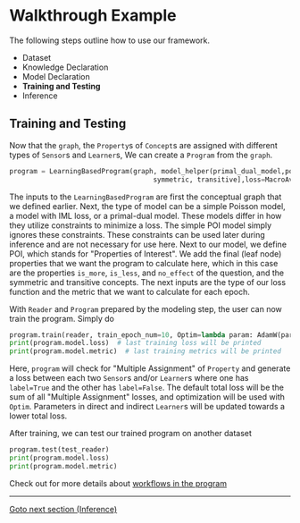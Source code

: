 # Walkthrough Example

The following steps outline how to use our framework.

- Dataset
- Knowledge Declaration
- Model Declaration
- **Training and Testing**
- Inference


## Training and Testing

Now that the `graph`, the `Property`s of `Concept`s are assigned with different types of `Sensor`s and `Learner`s, We can create a `Program` from the `graph`.

```python
program = LearningBasedProgram(graph, model_helper(primal_dual_model,poi=[question[is_less], question[is_more], question[no_effect],\
                                    symmetric, transitive],loss=MacroAverageTracker(NBCrossEntropyLoss()), metric=PRF1Tracker()))
```
The inputs to the `LearningBasedProgram` are first the conceptual graph that we defined earlier. Next, the type of model can be a simple Poisson model, a model with IML loss, or a primal-dual model. These models differ in how they utilize constraints to minimize a loss. The simple POI model simply ignores these constraints. These constraints can be used later during inference and are not necessary for use here. Next to our model, we define POI, which stands for "Properties of Interest". We add the final (leaf node) properties that we want the program to calculate here, which in this case are the properties `is_more`, `is_less`, and `no_effect` of the question, and the symmetric and transitive concepts. The next inputs are the type of our loss function and the metric that we want to calculate for each epoch.


With `Reader` and `Program` prepared by the modeling step, the user can now train the program.
Simply do 

```python
program.train(reader, train_epoch_num=10, Optim=lambda param: AdamW(param, lr = args.learning_rate,eps = 1e-8 ), device='cuda:0')
print(program.model.loss)  # last training loss will be printed
print(program.model.metric)  # last training metrics will be printed
```

Here, `program` will check for "Multiple Assignment" of `Property` and generate a loss between each two `Sensor`s and/or `Learner`s where one has `label=True` and the other has `label=False`. The default total loss will be the sum of all "Multiple Assignment" losses, and optimization will be used with `Optim`. Parameters in direct and indirect `Learner`s will be updated towards a lower total loss.

After training, we can test our trained program on another dataset

```python
program.test(test_reader)
print(program.model.loss)  
print(program.model.metric)  
```

Check out for more details about [workflows in the program](../../Main%20Components/Workflow%20%28Training%29.md)

____
[Goto next section (Inference)](Inference.md)


